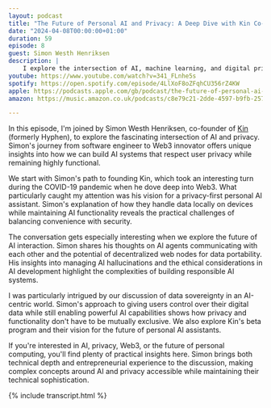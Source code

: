 ```yaml
---
layout: podcast
title: "The Future of Personal AI and Privacy: A Deep Dive with Kin Co-Founder Simon Westh Henriksen"
date: "2024-04-08T00:00:00+01:00"
duration: 59
episode: 8
guest: Simon Westh Henriksen
description: |
    I explore the intersection of AI, machine learning, and digital privacy with Simon Westh Henriksen, co-founder of Kin. We dive into data sovereignty, personal AI assistants, and how decentralization could reshape the web, all while keeping privacy at the forefront.
youtube: https://www.youtube.com/watch?v=341_FLnhe5s
spotify: https://open.spotify.com/episode/4LlXoF8oZFqhCU356rZ4KW
apple: https://podcasts.apple.com/gb/podcast/the-future-of-personal-ai-and-privacy-a-deep/id1722663295?i=1000651715829
amazon: https://music.amazon.co.uk/podcasts/c8e79c21-2dde-4597-b9fb-257ecbc2bf29/episodes/9da16f7c-d7b5-4cbf-9fce-16a1c43bf5e8/nerding-out-with-viktor-the-future-of-personal-ai-and-privacy-a-deep-dive-with-kin-co-founder-simon-westh-henriksen

---
```


In this episode, I'm joined by Simon Westh Henriksen, co-founder of [Kin](https://mykin.ai/) (formerly Hyphen), to explore the fascinating intersection of AI and privacy. Simon's journey from software engineer to Web3 innovator offers unique insights into how we can build AI systems that respect user privacy while remaining highly functional.

We start with Simon's path to founding Kin, which took an interesting turn during the COVID-19 pandemic when he dove deep into Web3. What particularly caught my attention was his vision for a privacy-first personal AI assistant. Simon's explanation of how they handle data locally on devices while maintaining AI functionality reveals the practical challenges of balancing convenience with security.

The conversation gets especially interesting when we explore the future of AI interaction. Simon shares his thoughts on AI agents communicating with each other and the potential of decentralized web nodes for data portability. His insights into managing AI hallucinations and the ethical considerations in AI development highlight the complexities of building responsible AI systems.

I was particularly intrigued by our discussion of data sovereignty in an AI-centric world. Simon's approach to giving users control over their digital data while still enabling powerful AI capabilities shows how privacy and functionality don't have to be mutually exclusive. We also explore Kin's beta program and their vision for the future of personal AI assistants.

If you're interested in AI, privacy, Web3, or the future of personal computing, you'll find plenty of practical insights here. Simon brings both technical depth and entrepreneurial experience to the discussion, making complex concepts around AI and privacy accessible while maintaining their technical sophistication.

{% include transcript.html %}